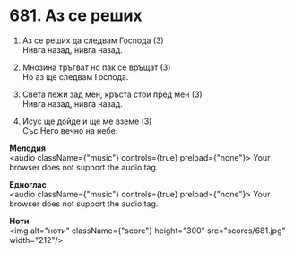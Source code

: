 # 681. Аз се реших  

1. Аз се реших да следвам Господа (3)  
Нивга назад, нивга назад.  

2. Мнозина тръгват но пак се връщат (3)  
Но аз ще следвам Господа.  

3. Света лежи зад мен, кръста стои пред мен (3)  
Нивга назад, нивга назад.  

4. Исус ще дойде и ще ме вземе (3)  
Със Него вечно на небе.  

__Мелодия__  
<audio className={"music"} controls={true} preload={"none"}><source src="mp3/681.mp3" type="audio/mpeg"/>
Your browser does not support the audio tag.
</audio>  

__Едноглас__  
<audio className={"music"} controls={true} preload={"none"}><source src="transp/681.mp3" type="audio/mpeg"/>
Your browser does not support the audio tag.
</audio>  

__Ноти__  
<img alt="ноти" className={"score"} height="300" src="scores/681.jpg" width="212"/>
